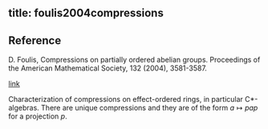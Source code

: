 title: foulis2004compressions 
---

## Reference

D. Foulis,  Compressions on partially ordered abelian groups. Proceedings of the American Mathematical Society, 132 (2004), 3581-3587.

[link](https://www.ams.org/journals/proc/2004-132-12/S0002-9939-04-07644-0/S0002-9939-04-07644-0.pdf)


Characterization of compressions on effect-ordered rings, in particular C\*-algebras. There are unique compressions and
they are of the form $a\mapsto pap$ for a projection $p$.
